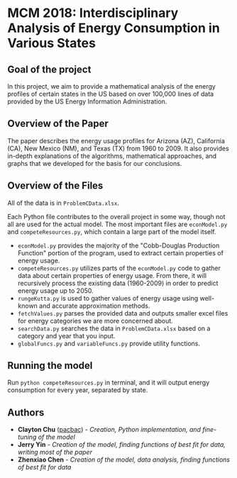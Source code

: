 # MCM 2018: Interdisciplinary Analysis of Energy Consumption in Various States

## Goal of the project
In this project, we aim to provide a mathematical analysis of the energy profiles of certain states in the US based on over 100,000 lines of data provided by the US Energy Information Administration. 

## Overview of the Paper
The paper describes the energy usage profiles for Arizona (AZ), California (CA), New Mexico (NM), and Texas (TX) from 1960 to 2009. It also provides in-depth explanations of the algorithms, mathematical approaches, and graphs that we developed for the basis for our conclusions. 

## Overview of the Files
All of the data is in ``` ProblemCData.xlsx ```.

Each Python file contributes to the overall project in some way, though not all are used for the actual model. The most important files are ``` econModel.py ``` and ``` competeResources.py ```, which contain a large part of the model itself.
- ``` econModel.py ``` provides the majority of the "Cobb-Douglas Production Function" portion of the program, used to extract certain properties of energy usage.
- ``` competeResources.py ``` utilizes parts of the ``` econModel.py ``` code to gather data about certain properties of energy usage. From there, it will recursively process the existing data (1960-2009) in order to predict energy usage up to 2050.
- ``` rungeKutta.py ``` is used to gather values of energy usage using well-known and accurate approximation methods.
- ``` fetchValues.py ``` parses the provided data and outputs smaller excel files for energy categories we are more concerned about.
- ``` searchData.py ``` searches the data in ``` ProblemCData.xlsx ``` based on a category and year that you input.
- ``` globalFuncs.py ``` and ``` variableFuncs.py ``` provide utility functions.

## Running the model
Run ``` python competeResources.py ``` in terminal, and it will output energy consumption for every year, separated by state.

## Authors
- **Clayton Chu** ([pacbac](github.com/pacbac)) - *Creation, Python implementation, and fine-tuning of the model*
- **Jerry Yin** - *Creation of the model, finding functions of best fit for data, writing most of the paper*
- **Zhenxiao Chen** - *Creation of the model, data analysis, finding functions of best fit for data*
